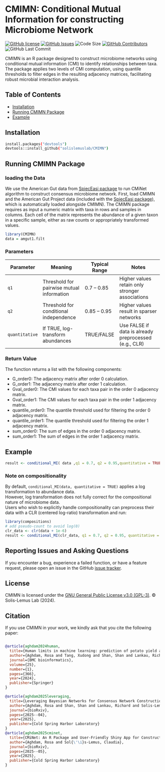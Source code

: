 # CMIMN: Conditional Mutual Information for constructing Microbiome Network
[![GitHub license](https://img.shields.io/github/license/solislemuslab/CMIMN?color=yellow)](https://github.com/solislemuslab/CMIMN/blob/main/LICENSE)
[![GitHub Issues](https://img.shields.io/github/issues/solislemuslab/CMIMN)](https://github.com/solislemuslab/CMIMN/issues)
![Code Size](https://img.shields.io/github/languages/code-size/solislemuslab/CMIMN?color=white)
[![GitHub Contributors](https://img.shields.io/github/contributors/solislemuslab/CMIMN)](https://github.com/solislemuslab/CMIMN/graphs/contributors)
![GitHub Last Commit](https://img.shields.io/github/last-commit/solislemuslab/CMIMN)

CMIMN is an R package designed to construct microbiome networks using conditional mutual information (CMI) to identify relationships between taxa. The package applies two levels of CMI computation, using quantile thresholds to filter edges in the resulting adjacency matrices, facilitating robust microbial interaction analysis.


## Table of Contents
- [Installation](#installation)
- [Running CMIMN Package](#Running-CMIMN-Package)
- [Example](#example)

## Installation
```bash
install.packages("devtools")
devtools::install_github("solislemuslab/CMIMN")
```

## Running CMIMN Package
### loading the Data
We use the American Gut data from [SpiecEasi package](https://github.com/zdk123/SpiecEasi) to run CMiNet algorithm to construct consensus microbiome network. 
First, load CMIMN and the American Gut Project data (included with the [SpiecEasi package](https://github.com/zdk123/SpiecEasi)), which is automatically loaded alongside CMIMN).
The CMIMN package requires as input a numeric matrix with taxa in rows and samples in columns. Each cell of the matrix represents the abundance of a given taxon in a specific sample, either as raw counts or appropriately transformed values.

```R
library(CMIMN)
data = amgut1.filt
```
### Parameters

| Parameter      | Meaning                                   | Typical Range | Notes                                                 |
| -------------- | ----------------------------------------- | ------------- | ----------------------------------------------------- |
| `q1`           | Threshold for pairwise mutual information | 0.7 – 0.85     | Higher values retain only stronger associations       |
| `q2`           | Threshold for conditional independence    | 0.85 – 0.95    | Higher values result in sparser networks              |
| `quantitative` | If TRUE, log-transform abundances         | TRUE/FALSE    | Use FALSE if data is already preprocessed (e.g., CLR) |


### Return Value
The function returns a list with the following components:

- G_order0: The adjacency matrix after order 0 calculation.
- G_order1: The adjacency matrix after order 1 calculation.
- Gval_order0: The CMI values for each taxa pair in the order 0 adjacency matrix.
- Gval_order1: The CMI values for each taxa pair in the order 1 adjacency matrix.
- quantile_order0: The quantile threshold used for filtering the order 0 adjacency matrix.
- quantile_order1: The quantile threshold used for filtering the order 1 adjacency matrix.
- sum_order0: The sum of edges in the order 0 adjacency matrix.
- sum_order1: The sum of edges in the order 1 adjacency matrix.

## Example 
```R
result <- conditional_MI( data ,q1 = 0.7, q2 = 0.95,quantitative = TRUE)
```

### Note on compositionality
By default, `conditional_MI(data, quantitative = TRUE)` applies a log transformation to abundance data.  
However, log transformation does not fully correct for the compositional nature of microbiome data.  
Users who wish to explicitly handle compositionality can preprocess their data with a CLR (centered log-ratio) transformation and run:

```r
library(compositions)
# add pseudo-count to avoid log(0)
clr_data <- clr(data + 1e-6)
result <- conditional_MI(clr_data, q1 = 0.7, q2 = 0.95, quantitative = FALSE)
```
## Reporting Issues and Asking Questions

If you encounter a bug, experience a failed function, or have a feature request, please open an issue in the GitHub [issue tracker](https://github.com/solislemuslab/CMIMN/issues). 

## License

CMIMN is licensed under the [GNU General Public License v3.0 (GPL-3)](https://www.gnu.org/licenses/gpl-3.0.html). &copy; Solis-Lemus Lab (2024).


## Citation

If you use CMIMN in your work, we kindly ask that you cite the following paper:

```bibtex

@article{aghdam2024human,
  title={Human limits in machine learning: prediction of potato yield and disease using soil microbiome data},
  author={Aghdam, Rosa and Tang, Xudong and Shan, Shan and Lankau, Richard and Sol{\'\i}s-Lemus, Claudia},
  journal={BMC bioinformatics},
  volume={25},
  number={1},
  pages={366},
  year={2024},
  publisher={Springer}
}

@article{aghdam2025leveraging,
  title={Leveraging Bayesian Networks for Consensus Network Construction and Multi-Method Feature Selection to Decode Disease Prediction},
  author={Aghdam, Rosa and Shan, Shan and Lankau, Richard and Solis-Lemus, Claudia},
  journal={bioRxiv},
  pages={2025--04},
  year={2025},
  publisher={Cold Spring Harbor Laboratory}
}
@article{aghdam2025cminet,
  title={CMiNet: An R Package and User-Friendly Shiny App for Constructing Consensus Microbiome Networks},
  author={Aghdam, Rosa and Sol{\'\i}s-Lemus, Claudia},
  journal={bioRxiv},
  pages={2025--05},
  year={2025},
  publisher={Cold Spring Harbor Laboratory}
}
```

